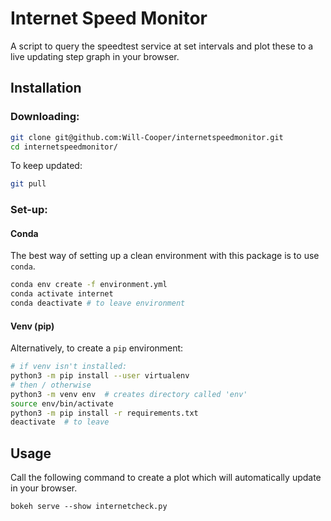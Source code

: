 # Internet Speed Monitor
A script to query the speedtest service at set intervals
and plot these to a live updating step graph in your browser.

## Installation
### Downloading:
```bash
git clone git@github.com:Will-Cooper/internetspeedmonitor.git
cd internetspeedmonitor/
```
To keep updated:
```bash
git pull
```
### Set-up:
#### Conda
The best way of setting up a clean environment with this
package is to use `conda`.
```bash
conda env create -f environment.yml
conda activate internet
conda deactivate # to leave environment
```
#### Venv (pip)
Alternatively, to create a `pip` environment:
```bash
# if venv isn't installed:
python3 -m pip install --user virtualenv
# then / otherwise
python3 -m venv env  # creates directory called 'env'
source env/bin/activate
python3 -m pip install -r requirements.txt
deactivate  # to leave
```
## Usage
Call the following command to create a plot which 
will automatically update in your browser.
```
bokeh serve --show internetcheck.py
```
